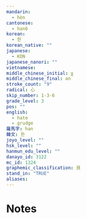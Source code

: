```yaml
---
mandarin:
  - hèn
cantonese:
  - han6
korean:
  - 한
korean_native: ""
japanese:
  - KON
japanese_nanori: ""
vietnamese:
middle_chinese_initial: ɣ
middle_chinese_final: ən
stroke_count: "9"
radical: 心
skip_number: 1-3-6
grade_level: 3
pos: ""
english:
  - hate
  - grudge
羅馬字: han
韓文: 한
joyo_level: ""
hsk_level: ""
hanmun_edu_level: ""
danayo_id: 3122
mc_id: 1324
graphemic_classification: 艮
stand_in: "TRUE"
aliases:
---
```


# Notes

